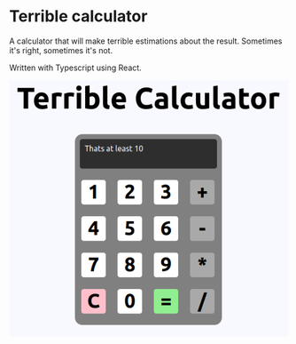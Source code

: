 # Terrible calculator

A calculator that will make terrible estimations about the result.
Sometimes it's right, sometimes it's not.

Written with Typescript using React.

![](screenshot.png)
